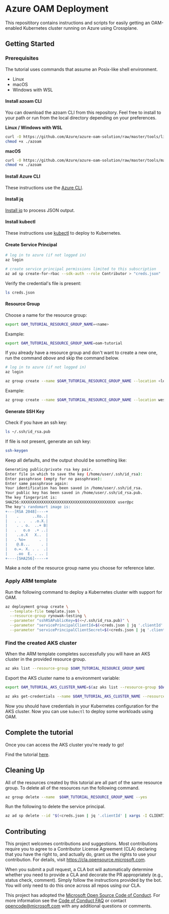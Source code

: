 # Azure OAM Deployment

This reposititory contains instructions and scripts for easily getting an OAM-enabled Kubernetes cluster running on Azure using Crossplane.

## Getting Started

### Prerequisites

The tutorial uses commands that assume an Posix-like shell environment. 

- Linux
- macOS
- Windows with WSL

#### Install azoam CLI

You can download the azoam CLI from this repository. Feel free to install to your path or run from the local directory depending on your preferences.

**Linux / Windows with WSL**

```sh
curl -O https://github.com/Azure/azure-oam-solution/raw/master/tools/linux_amd64/azoam
chmod +x ./azoam
```

**macOS**

```sh
curl -O https://github.com/Azure/azure-oam-solution/raw/master/tools/macos_amd64/azoam
chmod +x ./azoam
```

#### Install Azure CLI

These instructions use the [Azure CLI](https://docs.microsoft.com/en-us/cli/azure/install-azure-cli?view=azure-cli-latest).

#### Install jq

[Install jq](https://stedolan.github.io/jq/download/) to process JSON output.

#### Install kubectl

These instructions use [kubectl](https://kubernetes.io/docs/tasks/tools/install-kubectl/) to deploy to Kubernetes.

#### Create Service Principal

```sh
# log in to azure (if not logged in)
az login

# create service principal permissions limited to this subscription
az ad sp create-for-rbac --sdk-auth --role Contributor > "creds.json"
```

Verify the credential's file is present:
```sh
ls creds.json
```

#### Resource Group

Choose a name for the resource group:
```sh
export OAM_TUTORIAL_RESOURCE_GROUP_NAME=<name>
```

Example:
```sh
export OAM_TUTORIAL_RESOURCE_GROUP_NAME=oam-tutorial
```

If you already have a resource group and don't want to create a new one, run the command *above* and skip the command below.

```sh
# log in to azure (if not logged in)
az login

az group create --name $OAM_TUTORIAL_RESOURCE_GROUP_NAME --location <location>
```

Example:
```sh
az group create --name $OAM_TUTORIAL_RESOURCE_GROUP_NAME --location westus2
```

#### Generate SSH Key

Check if you have an ssh key:

```sh
ls ~/.ssh/id_rsa.pub
```

If file is not present, generate an ssh key:

```sh
ssh-keygen
```

Keep all defaults, and the output should be something like:
```sh
Generating public/private rsa key pair.
Enter file in which to save the key (/home/user/.ssh/id_rsa): 
Enter passphrase (empty for no passphrase): 
Enter same passphrase again: 
Your identification has been saved in /home/user/.ssh/id_rsa.
Your public key has been saved in /home/user/.ssh/id_rsa.pub.
The key fingerprint is:
SHA256:XXXXXXXXXXXXXXXXXXXXXXXXXXXXXXXXXXXXXXXXXX user@pc
The key's randomart image is:
+---[RSA 2048]----+
|    .      ..Xo..|
|   . . .  . .o.X.|
|    . . o.  ..+ B|
|   .   o.o  .+ ..|
|    ..o.X   X..  |
|   . %o=      .  |
|    @.B...     . |
|   o.=. X. . .  .|
|    .oo  E. . .. |
+----[SHA256]-----+
```

Make a note of the resource group name you choose for reference later.

### Apply ARM template

Run the following command to deploy a Kubernetes cluster with support for OAM.

```sh
az deployment group create \
  --template-file template.json \
  --resource-group rynowak-testing \
  --parameter "sshRSAPublicKey=$(<~/.ssh/id_rsa.pub)" \
  --parameter "servicePrincipalClientId=$(<creds.json | jq '.clientId' --raw-output)" \
  --parameter "servicePrincipalClientSecret=$(<creds.json | jq '.clientSecret' --raw-output)"
```

### Find the created AKS cluster

When the ARM template completes successfully you will have an AKS cluster in the provided resource group.

```sh
az aks list --resource-group $OAM_TUTORIAL_RESOURCE_GROUP_NAME
```

Export the AKS cluster name to a environment variable:

```sh
export OAM_TUTORIAL_AKS_CLUSTER_NAME=$(az aks list --resource-group $OAM_TUTORIAL_RESOURCE_GROUP_NAME --query '[].name' -o tsv)
```

```sh
az aks get-credentials --name $OAM_TUTORIAL_AKS_CLUSTER_NAME --resource-group $OAM_TUTORIAL_RESOURCE_GROUP_NAME
```
Now you should have credentials in your Kubernetes configuration for the AKS cluster. Now you can use `kubectl` to deploy some workloads using OAM.

## Complete the tutorial

Once you can access the AKS cluster you're ready to go!

Find the tutorial [here](tutorial/README.md).

## Cleaning Up

All of the resources created by this tutorial are all part of the same resource group. To delete all of the resources run the following command.

```sh
az group delete --name  $OAM_TUTORIAL_RESOURCE_GROUP_NAME --yes
```

Run the following to delete the service principal.

```sh
az ad sp delete --id "$(<creds.json | jq '.clientId' | xargs -I CLIENTID az ad sp list --filter \"appId eq 'CLIENTID'\" --query '[0].servicePrincipalNames[0]' -o tsv)"
```

## Contributing

This project welcomes contributions and suggestions.  Most contributions require you to agree to a
Contributor License Agreement (CLA) declaring that you have the right to, and actually do, grant us
the rights to use your contribution. For details, visit https://cla.opensource.microsoft.com.

When you submit a pull request, a CLA bot will automatically determine whether you need to provide
a CLA and decorate the PR appropriately (e.g., status check, comment). Simply follow the instructions
provided by the bot. You will only need to do this once across all repos using our CLA.

This project has adopted the [Microsoft Open Source Code of Conduct](https://opensource.microsoft.com/codeofconduct/).
For more information see the [Code of Conduct FAQ](https://opensource.microsoft.com/codeofconduct/faq/) or
contact [opencode@microsoft.com](mailto:opencode@microsoft.com) with any additional questions or comments.
